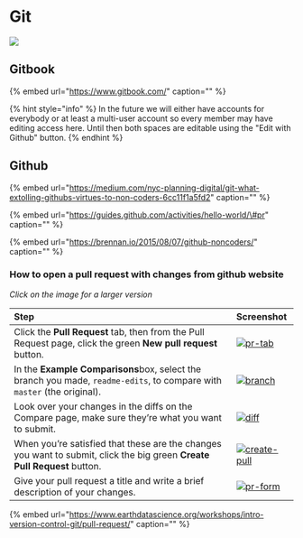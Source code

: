 # Git

![](../.gitbook/assets/git.png)

## Gitbook

{% embed url="https://www.gitbook.com/" caption="" %}

{% hint style="info" %}
In the future we will either have accounts for everybody or at least a multi-user account so every member may have editing access here. Until then both spaces are editable using the "Edit with Github" button.
{% endhint %}

## Github

{% embed url="https://medium.com/nyc-planning-digital/git-what-extolling-githubs-virtues-to-non-coders-6cc11f1a5fd2" caption="" %}

{% embed url="https://guides.github.com/activities/hello-world/\#pr" caption="" %}

{% embed url="https://brennan.io/2015/08/07/github-noncoders/" caption="" %}

### How to open a pull request with changes from github website

_Click on the image for a larger version_

| Step | Screenshot |
| :--- | :--- |
| Click the  **Pull Request** tab, then from the Pull Request page, click the green **New pull request** button. | [![pr-tab](https://guides.github.com/activities/hello-world/pr-tab.gif)](https://guides.github.com/activities/hello-world/pr-tab.gif) |
| In the **Example Comparisons**box, select the branch you made, `readme-edits`, to compare with `master` \(the original\). | [![branch](https://guides.github.com/activities/hello-world/pick-branch.png)](https://guides.github.com/activities/hello-world/pick-branch.png) |
| Look over your changes in the diffs on the Compare page, make sure they’re what you want to submit. | [![diff](https://guides.github.com/activities/hello-world/diff.png)](https://guides.github.com/activities/hello-world/diff.png) |
| When you’re satisfied that these are the changes you want to submit, click the big green **Create Pull Request** button. | [![create-pull](https://guides.github.com/activities/hello-world/create-pr.png)](https://guides.github.com/activities/hello-world/create-pr.png) |
| Give your pull request a title and write a brief description of your changes. | [![pr-form](https://guides.github.com/activities/hello-world/pr-form.png)](https://guides.github.com/activities/hello-world/pr-form.png) |

{% embed url="https://www.earthdatascience.org/workshops/intro-version-control-git/pull-request/" caption="" %}

